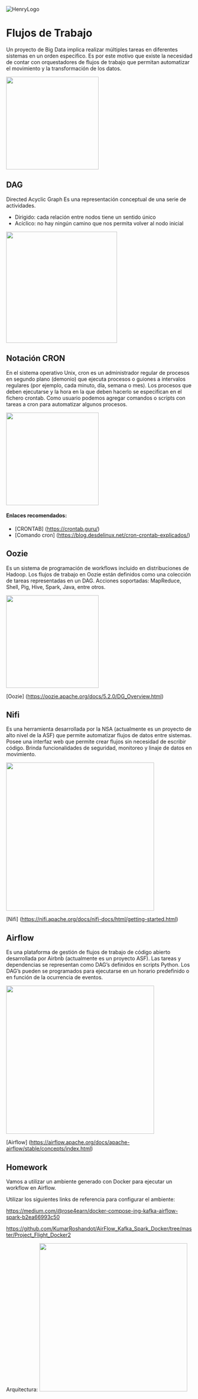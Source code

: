![HenryLogo](https://d31uz8lwfmyn8g.cloudfront.net/Assets/logo-henry-white-lg.png)

# Flujos de Trabajo

Un proyecto de Big Data implica realizar múltiples tareas en diferentes sistemas en un orden especifico.
Es por este motivo que existe la necesidad de contar con orquestadores de flujos de trabajo que permitan automatizar el movimiento y la transformación de los datos.

<img src="../_src/assets/Workflows.jpg"  height="250">

## DAG

Directed Acyclic Graph
Es una representación conceptual de una serie de actividades.
* Dirigido: cada relación entre nodos tiene un sentido único 
* Acíclico: no hay ningún camino que nos permita volver al nodo inicial

<img src="../_src/assets/DAG.jpg"  height="300">

## Notación CRON

En el sistema operativo Unix, cron es un administrador regular de procesos en segundo plano (demonio) que ejecuta procesos o guiones a intervalos regulares (por ejemplo, cada minuto, día, semana o mes). Los procesos que deben ejecutarse y la hora en la que deben hacerlo se especifican en el fichero crontab.
Como usuario podemos agregar comandos o scripts con tareas a cron para automatizar algunos procesos. 

<img src="../_src/assets/CRON.jpg"  height="250">

#### Enlaces recomendados:

* [CRONTAB] (https://crontab.guru/)
* [Comando cron] (https://blog.desdelinux.net/cron-crontab-explicados/)

## Oozie

Es un sistema de programación de workflows incluido en distribuciones de Hadoop.
Los flujos de trabajo en Oozie están definidos como una colección de tareas representadas en un DAG.
Acciones soportadas: MapReduce, Shell, Pig, Hive, Spark, Java, entre otros. 

<img src="../_src/assets/Oozie.jpg"  height="250">

[Oozie] (https://oozie.apache.org/docs/5.2.0/DG_Overview.html)

## Nifi

Es una herramienta desarrollada por la NSA (actualmente es un proyecto de alto nivel de la ASF) que permite automatizar flujos de datos entre sistemas.
Posee una interfaz web que permite crear flujos sin necesidad de escribir código.
Brinda funcionalidades de seguridad, monitoreo y linaje de datos en movimiento.

<img src="../_src/assets/Nifi.jpg"  height="400">

[Nifi] (https://nifi.apache.org/docs/nifi-docs/html/getting-started.html)

## Airflow

Es una plataforma de gestión de flujos de trabajo de código abierto desarrollada por Airbnb (actualmente es un proyecto ASF).
Las tareas y dependencias se representan como DAG’s definidos en scripts Python.
Los DAG’s pueden se programados para ejecutarse en un horario predefinido o en función de la ocurrencia de eventos.

<img src="../_src/assets/Airflow.jpg"  height="400">

[Airflow] (https://airflow.apache.org/docs/apache-airflow/stable/concepts/index.html)

## Homework

Vamos a utilizar un ambiente generado con Docker para ejecutar un workflow en Airflow.

Utilizar los siguientes links de referencia para configurar el ambiente:

https://medium.com/@rose4earn/docker-compose-ing-kafka-airflow-spark-b2ea66993c50

https://github.com/KumarRoshandot/AirFlow_Kafka_Spark_Docker/tree/master/Project_Flight_Docker2

Arquitectura:
<img src="../_src/assets/Airflow2.jpg"  height="400">